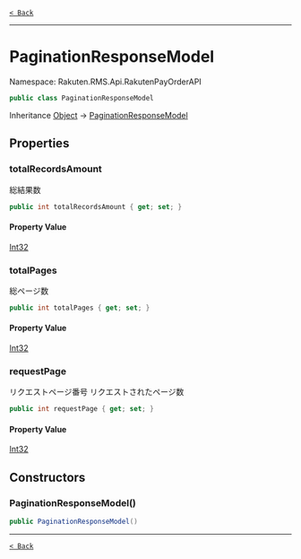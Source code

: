 [`< Back`](./)

---

# PaginationResponseModel

Namespace: Rakuten.RMS.Api.RakutenPayOrderAPI

```csharp
public class PaginationResponseModel
```

Inheritance [Object](https://docs.microsoft.com/en-us/dotnet/api/system.object) → [PaginationResponseModel](./rakuten.rms.api.rakutenpayorderapi.paginationresponsemodel)

## Properties

### **totalRecordsAmount**

総結果数

```csharp
public int totalRecordsAmount { get; set; }
```

#### Property Value

[Int32](https://docs.microsoft.com/en-us/dotnet/api/system.int32)<br>

### **totalPages**

総ページ数

```csharp
public int totalPages { get; set; }
```

#### Property Value

[Int32](https://docs.microsoft.com/en-us/dotnet/api/system.int32)<br>

### **requestPage**

リクエストページ番号
 リクエストされたページ数

```csharp
public int requestPage { get; set; }
```

#### Property Value

[Int32](https://docs.microsoft.com/en-us/dotnet/api/system.int32)<br>

## Constructors

### **PaginationResponseModel()**

```csharp
public PaginationResponseModel()
```

---

[`< Back`](./)
